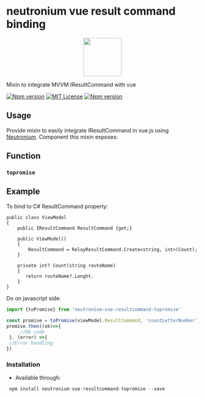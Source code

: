 # neutronium vue result command binding
<p align="center"><img width="100"src="https://raw.githubusercontent.com/NeutroniumCore/neutronium-vue/master/template/src/assets/logo.png"></p>
Mixin to integrate MVVM IResultCommand with vue

[![Npm version](https://img.shields.io/npm/v/neutronium-vue-resultcommand-topromise.svg?maxAge=2592000)](https://www.npmjs.com/package/neutronium-vue-resultcommand-topromise)
[![MIT License](https://img.shields.io/github/license/NeutroniumCore/neutronium-vue-resultcommand-topromise.svg)](https://github.com/NeutroniumCore/neutronium-vue-resultcommand-topromise/blob/master/LICENSE)
[![Npm version](https://img.shields.io/npm/v/neutronium-vue-resultcommand-topromise.svg?maxAge=2592000)](https://www.npmjs.com/package/neutronium-vue-result-command-topromise)


## Usage
Provide mixin to easily integrate IResultCommand in vue.js using [Neutronium](https://github.com/NeutroniumCore/Neutronium).
Component this mixin exposes:

## Function
### `topromise`

## Example
 
 To bind to C# ResultCommand property:
 ```CSharp
 public class ViewModel
 {
     public IResultCommand ResultCommand {get;} 
     
     public ViewModel()
     {
         ResultCommand = RelayResultCommand.Create<string, int>(Count);
     }

     private int? Count(string routeName)
     {
        return routeName?.Lenght.
     }
 }
 ```
 
 Do on javascript side:
```javascript
import {toPromise} from 'neutronium-vue-resultcommand-topromise'

const promise = toPromise(viewModel.ResultCommand, 'countLetterNumber');
promise.then((ok)=>{
     //Ok code
 }, (error) =>{
 //Error handling
})
```

### Installation
- Available through:
``` js
 npm install neutronium-vue-resultcommand-topromise --save
```
